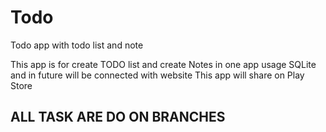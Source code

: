 # Todo
Todo app with todo list and note 

This app is for create TODO list and create Notes in one app usage SQLite and in future will be connected with website 
This app will share on Play Store


## ALL TASK ARE DO ON BRANCHES
